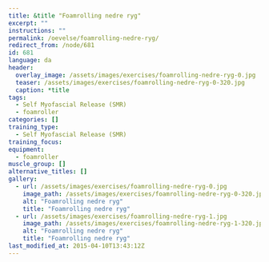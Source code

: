```yaml
---
title: &title "Foamrolling nedre ryg"
excerpt: ""
instructions: ""
permalink: /oevelse/foamrolling-nedre-ryg/
redirect_from: /node/681
id: 681
language: da
header:
  overlay_image: /assets/images/exercises/foamrolling-nedre-ryg-0.jpg
  teaser: /assets/images/exercises/foamrolling-nedre-ryg-0-320.jpg
  caption: *title
tags:
  - Self Myofascial Release (SMR)
  - foamroller
categories: []
training_type: 
  - Self Myofascial Release (SMR)
training_focus: 
equipment:
  - foamroller
muscle_group: []
alternative_titles: []
gallery:
  - url: /assets/images/exercises/foamrolling-nedre-ryg-0.jpg
    image_path: /assets/images/exercises/foamrolling-nedre-ryg-0-320.jpg
    alt: "Foamrolling nedre ryg"
    title: "Foamrolling nedre ryg"
  - url: /assets/images/exercises/foamrolling-nedre-ryg-1.jpg
    image_path: /assets/images/exercises/foamrolling-nedre-ryg-1-320.jpg
    alt: "Foamrolling nedre ryg"
    title: "Foamrolling nedre ryg"
last_modified_at: 2015-04-10T13:43:12Z
---
```

